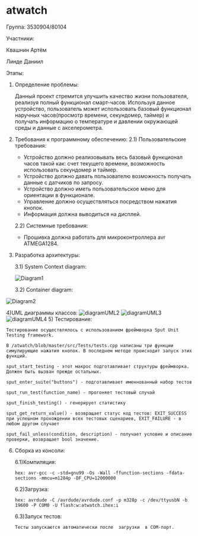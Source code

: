 # atwatch
Группа:
3530904/80104

Участники:

Квашнин Артём

Линде Даниил

Этапы:
1) Определение проблемы:

	 Данный проект стремится улучшить качество жизни пользователя, реализуя полный функционал смарт-часов. Используя данное устройство, пользователь может использовать 		 базовый     функционал наручных часов(просмотр времени, секундомер, таймер) и получать информацию о температуре и давлении окружающей среды и данные с акселерометра.  
2) Требования к программному обеспечению:
	2.1) Пользовательские требования:
	- Устройство должно реализовывать весь базовый функционал часов такой как: счет текущего времени, возможность использовать секундомер и таймер.
	- Устройство должно давать пользователю возможность получать данные с датчиков по запросу.
	- Устройство должно иметь пользовательское меню для ориентации в функционале.
	- Управление должно осуществляться посредством нажатия кнопок.
	- Информация должна выводиться на дисплей.
	
	2.2) Системные требования:
	- Прошивка должна работать для микроконтроллера avr ATMEGA1284.
	
3) Разработка архитектуры:

	3.1) System Context diagram:
  
  
	![Diagram1](https://user-images.githubusercontent.com/55754551/97785046-cd285300-1bb3-11eb-8cb6-e7b8b7948353.png)
	
	3.2) Container diagram:
  
  ![Diagram2](https://user-images.githubusercontent.com/55754551/97785109-1b3d5680-1bb4-11eb-939d-25929951c273.png)
  
  4)UML диаграммы классов:
  ![diagramUML2](https://user-images.githubusercontent.com/55754551/97790166-5ac96a00-1bd7-11eb-8a93-8df94568158a.png)
  ![diagramUML3](https://user-images.githubusercontent.com/55754551/97790167-5e5cf100-1bd7-11eb-8a4a-6971b5d07034.png)
  ![diagramUML4](https://user-images.githubusercontent.com/55754551/97790173-63ba3b80-1bd7-11eb-8c8a-0884d4c7d945.png)
  5) Тестирование:
  
    Тестирование осуществлялось с использованием фреймворка Sput Unit Testing framework.
    
    В /atwatch/blob/master/src/Tests/tests.cpp написаны три функции симулирующие нажатия кнопок. В последнем методе происходит запуск этих функций.
    
    sput_start_testing - этот макрос подготавливает структуры фреймворка. Должен быть вызван прежде остальных.
    
    sput_enter_suite("buttons") - подготавливает именнованный набор тестов
    
    sput_run_test(function_name) - прогоняет тестовый случай
    
    sput_finish_testing() - генерирует статистику
    
    sput_get_return_value() - возвращает статус код тестов: EXIT_SUCCESS при успешном прохождении всех тестовых сценариев, EXIT_FAILURE - в любом другом случает
    
    sput_fail_unless(condition, description) - получает условие и описание проверки, возвращает bool значение.
	
6) Сборка из консоли:

	6.1)Компиляция:
	
	   hex: avr-gcc -c -std=gnu99 -Os -Wall -ffunction-sections -fdata-sections -mmcu=m1284p -DF_CPU=12000000 
	
	6.2)Загрузка:
	
	   hex: avrdude -C /avrdude/avrdude.conf -p m328p -c /dev/ttyusbN -b 19600 -P COM0 -U flash:w:atwatch.ihex:i
	
	6.3)Запуск тестов:
	
	   Тесты запускаются автоматически после  загрузки  в COM-порт.
	
    
    
      

